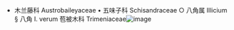 * 木兰藤科 Austrobaileyaceae
	• 五味子科 Schisandraceae
		○ 八角属 Illicium
			§ 八角 I. verum
苞被木科 Trimeniaceae![image](https://user-images.githubusercontent.com/72115066/161155846-bd1a4e00-e912-4da3-87a1-dc64190fe9ef.png)
